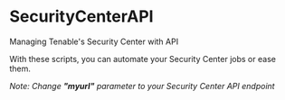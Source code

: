 # SecurityCenterAPI
Managing Tenable's Security Center with API


With these scripts, you can automate your Security Center jobs or ease them.

<i>Note: Change <b>"myurl"</b> parameter to your Security Center API endpoint </i>
